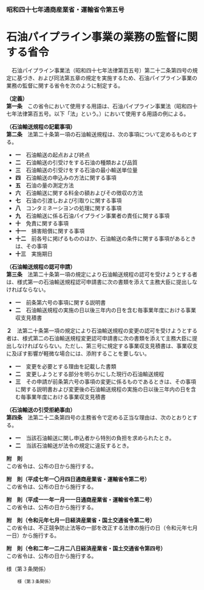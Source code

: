 ### 昭和四十七年通商産業省・運輸省令第五号  
# 石油パイプライン事業の業務の監督に関する省令  
　石油パイプライン事業法（昭和四十七年法律第百五号）第二十二条第四号の規定に基づき、および同法第五章の規定を実施するため、石油パイプライン事業の業務の監督に関する省令を次のように制定する。  
  
**（定義）**  
**第一条**　この省令において使用する用語は、石油パイプライン事業法（昭和四十七年法律第百五号。以下「法」という。）において使用する用語の例による。  
  
**（石油輸送規程の記載事項）**  
**第二条**　法第二十条第一項の石油輸送規程は、次の事項について定めるものとする。  
* **一**　石油輸送の起点および終点  
* **二**　石油輸送の引受けをする石油の種類および品質  
* **三**　石油輸送の引受けをする石油の最小輸送単位量  
* **四**　石油輸送の申込みの方法に関する事項  
* **五**　石油の量の測定方法  
* **六**　石油輸送に関する料金の額およびその徴収の方法  
* **七**　石油の引渡しおよび引取りに関する事項  
* **八**　コンタミネーシヨンの処理に関する事項  
* **九**　石油輸送に係る石油パイプライン事業者の責任に関する事項  
* **十**　免責に関する事項  
* **十一**　損害賠償に関する事項  
* **十二**　前各号に掲げるもののほか、石油輸送の条件に関する事項があるときは、その事項  
* **十三**　実施期日  
  
**（石油輸送規程の認可申請）**  
**第三条**　法第二十条第一項の規定により石油輸送規程の認可を受けようとする者は、様式第一の石油輸送規程認可申請書に次の書類を添えて主務大臣に提出しなければならない。  
* **一**　前条第六号の事項に関する説明書  
* **二**　石油輸送規程の実施の日以後三年内の日を含む毎事業年度における事業収支見積書  
  
**２**　法第二十条第一項の規定により石油輸送規程の変更の認可を受けようとする者は、様式第二の石油輸送規程変更認可申請書に次の書類を添えて主務大臣に提出しなければならない。ただし、第三号に規定する事業収支見積書は、事業収支に及ぼす影響が軽微な場合には、添附することを要しない。  
* **一**　変更を必要とする理由を記載した書類  
* **二**　変更しようとする部分を明らかにした現行の石油輸送規程  
* **三**　その申請が前条第六号の事項の変更に係るものであるときは、その事項に関する説明書および変更後の石油輸送規程の実施の日以後三年内の日を含む毎事業年度における事業収支見積書  
  
**（石油輸送の引受拒絶事由）**  
**第四条**　法第二十二条第四号の主務省令で定める正当な理由は、次のとおりとする。  
* **一**　当該石油輸送に関し申込者から特別の負担を求められたとき。  
* **二**　当該石油輸送が法令の規定に違反するとき。  
  
**附　則**  
この省令は、公布の日から施行する。  
  
**附　則（平成七年一〇月四日通商産業省・運輸省令第二号）**  
この省令は、公布の日から施行する。  
  
**附　則（平成一一年一月一一日通商産業省・運輸省令第二号）**  
この省令は、公布の日から施行する。  
  
**附　則（令和元年七月一日経済産業省・国土交通省令第二号）**  
この省令は、不正競争防止法等の一部を改正する法律の施行の日（令和元年七月一日）から施行する。  
  
**附　則（令和二年一二月二八日経済産業省・国土交通省令第四号）**  
この省令は、公布の日から施行する。  
  
様（第３条関係）  

          
        様（第３条関係）  

          
        